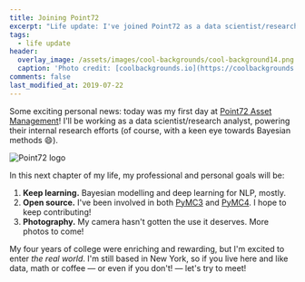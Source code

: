 ```yaml
---
title: Joining Point72
excerpt: "Life update: I've joined Point72 as a data scientist/research analyst."
tags:
  - life update
header:
  overlay_image: /assets/images/cool-backgrounds/cool-background14.png
  caption: 'Photo credit: [coolbackgrounds.io](https://coolbackgrounds.io/)'
comments: false
last_modified_at: 2019-07-22
---
```


Some exciting personal news: today was my first day at [Point72 Asset
Management](https://www.point72.com/)! I'll be working as a data
scientist/research analyst, powering their internal research efforts (of course,
with a keen eye towards Bayesian methods :smile:).

![Point72 logo](https://www.point72.com/wp-content/uploads/2017/03/point72-recropped.png)

In this next chapter of my life, my professional and personal goals will be:

1. **Keep learning.** Bayesian modelling and deep learning for NLP, mostly.
2. **Open source.** I've been involved in both
   [PyMC3](https://github.com/pymc-devs/pymc3) and
   [PyMC4](https://github.com/pymc-devs/pymc4). I hope to keep contributing!
3. **Photography.** My camera hasn't gotten the use it deserves. More photos to
   come!

My four years of college were enriching and rewarding, but I'm excited to enter
_the real world_. I'm still based in New York, so if you live here and like
data, math or coffee — or even if you don't! — let's try to meet!
